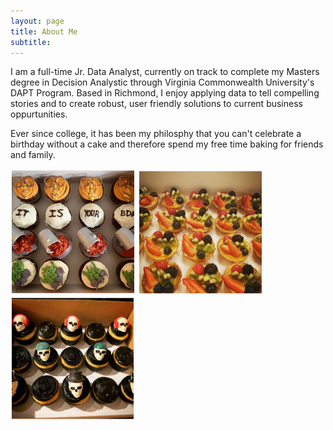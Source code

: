 ```yaml
---
layout: page
title: About Me
subtitle: 
---
```


I am a full-time Jr. Data Analyst, currently on track to complete my Masters degree in Decision Analystic through Virginia Commonwealth University's DAPT Program. Based in Richmond, I enjoy applying data to tell compelling stories and to create robust, user friendly solutions to current business oppurtunities. 

Ever since college, it has been my philosphy that you can't celebrate a birthday without a cake and therefore spend my free time baking for friends and family.

<img src="https://github.com/ricepc/ricepc.github.io/raw/master/assets/img/office.PNG" width="200" />
<img src="https://github.com/ricepc/ricepc.github.io/raw/master/assets/img/tarts.PNG" width="200" />
<img src="https://github.com/ricepc/ricepc.github.io/raw/master/assets/img/skull.PNG" width="200" />
